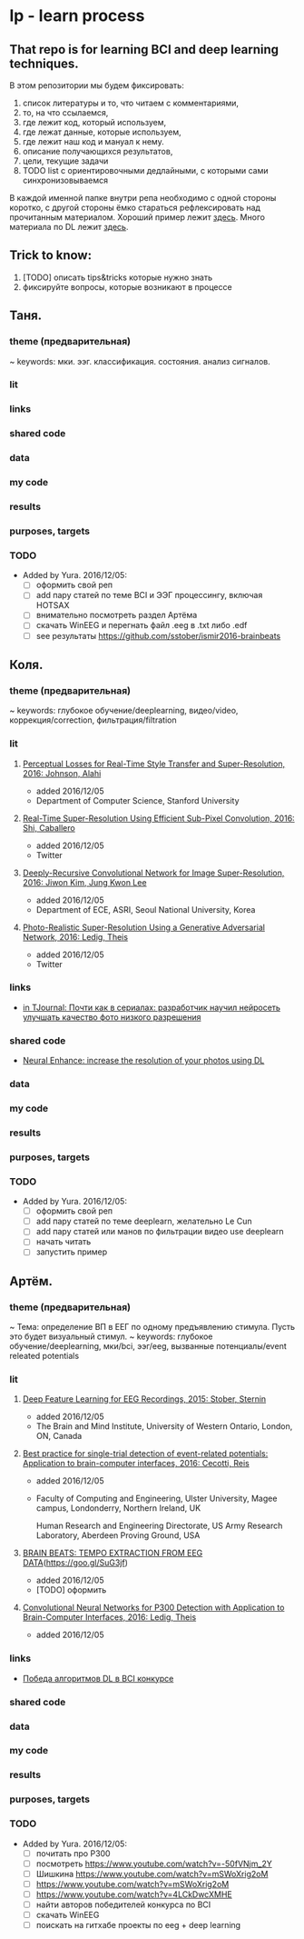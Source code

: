 # lp - learn process

## That repo is for learning BCI and deep learning techniques.

В этом репозитории мы будем фиксировать:

1. список литературы и то, что читаем с комментариями, 
2. то, на что ссылаемся,
3. где лежит код, который используем,
4. где лежат данные, которые используем,
5. где лежит наш код и мануал к нему.
6. описание получающихся результатов,
7. цели, текущие задачи
8. TODO list с ориентировочными дедлайными, с которыми сами синхронизовываемся

В каждой именной папке внутри репа необходимо с одной стороны коротко, с другой стороны ёмко стараться рефлексировать над прочитанным материалом. Хороший пример лежит [здесь](https://github.com/aleju/papers). Много материала по DL лежит [здесь](https://github.com/ChristosChristofidis/awesome-deep-learning).

## Trick to know:

1. [TODO] описать tips&tricks которые нужно знать
2. фиксируйте вопросы, которые возникают в процессе

## Таня.

### theme (предварительная)

~ keywords: мки. ээг. классификация. состояния. анализ сигналов.

### lit
### links
### shared code
### data
### my code
### results
### purposes, targets
### TODO
* Added by Yura. 2016/12/05:
    * [ ] оформить свой реп
    * [ ] add пару статей по теме BCI и ЭЭГ процессингу, включая HOTSAX
    * [ ] внимательно посмотреть раздел Артёма
	* [ ] скачать WinEEG и перегнать файл .eeg в .txt либо .edf
	* [ ] see результаты https://github.com/sstober/ismir2016-brainbeats

## Коля.

### theme (предварительная)

~ keywords: глубокое обучение/deeplearning, видео/video, коррекция/correction, фильтрация/filtration

### lit

1. [Perceptual Losses for Real-Time Style Transfer and Super-Resolution, 2016: Johnson, Alahi](http://arxiv.org/abs/1603.08155)
    * added 2016/12/05
    * Department of Computer Science, Stanford University

2. [Real-Time Super-Resolution Using Efficient Sub-Pixel Convolution, 2016: Shi, Caballero](https://arxiv.org/abs/1609.05158)
    * added 2016/12/05
	* Twitter

3. [Deeply-Recursive Convolutional Network for Image Super-Resolution, 2016: Jiwon Kim, Jung Kwon Lee ](https://arxiv.org/abs/1511.04491)
    * added 2016/12/05
	* Department of ECE, ASRI, Seoul National University, Korea

4. [Photo-Realistic Super-Resolution Using a Generative Adversarial Network, 2016: Ledig, Theis](https://arxiv.org/abs/1609.04802)
    * added 2016/12/05
	* Twitter

### links
* [in TJournal: Почти как в сериалах: разработчик научил нейросеть улучшать качество фото низкого разрешения](https://tjournal.ru/36647-pochti-kak-v-serialah-razrabotchik-nauchil-neiroset-uluchshat-kachestvo-foto-nizkogo-razresheniya)

### shared code
* [Neural Enhance: increase the resolution of your photos using DL](https://github.com/alexjc/neural-enhance)

### data
### my code
### results
### purposes, targets
### TODO
* Added by Yura. 2016/12/05:
    * [ ] оформить свой реп
    * [ ] add пару статей по теме deeplearn, желательно Le Cun
    * [ ] add пару статей или манов по фильтрации видео use deeplearn
	* [ ] начать читать
	* [ ] запустить пример

## Артём.

### theme (предварительная)

~ Тема: определение ВП в ЕЕГ по одному предъявлению стимула. Пусть это будет визуальный стимул.
~ keywords: глубокое обучение/deeplearning, мки/bci, ээг/eeg, вызванные потенциалы/event releated potentials

### lit

1. [Deep Feature Learning for EEG Recordings, 2015: Stober, Sternin](https://arxiv.org/abs/1511.04306)
    * added 2016/12/05
    * The Brain and Mind Institute, University of Western Ontario, London, ON, Canada

2. [Best practice for single-trial detection of event-related potentials: Application to brain-computer interfaces, 2016: Cecotti, Reis](https://www.ncbi.nlm.nih.gov/pubmed/27453051)
    * added 2016/12/05
	* Faculty of Computing and Engineering, Ulster University, Magee campus, Londonderry, Northern Ireland, UK
	
	  Human Research and Engineering Directorate, US Army Research Laboratory, Aberdeen Proving Ground, USA

3. [BRAIN BEATS: TEMPO EXTRACTION FROM EEG DATA](http://bib.sebastianstober.de/ismir2016.pdf)(https://goo.gl/SuG3jf)
    * added 2016/12/05
	* [TODO] оформить

4. [Convolutional Neural Networks for P300 Detection with Application to Brain-Computer Interfaces, 2016: Ledig, Theis](http://uir.ulster.ac.uk/27675/1/cecotti_pami.pdf)
    * added 2016/12/05
	

### links

* [Победа алгоритмов DL в BCI конкурсе](https://news.developer.nvidia.com/imperial-college-leveraging-deep-learning-in-cybathlons-brain-computer-interface-race/)

### shared code
### data
### my code
### results
### purposes, targets
### TODO
* Added by Yura. 2016/12/05:
    * [ ] почитать про P300
    * [ ] посмотреть https://www.youtube.com/watch?v=-50fVNjm_2Y
    * [ ] Шишкина https://www.youtube.com/watch?v=mSWoXrig2oM
    * [ ] https://www.youtube.com/watch?v=mSWoXrig2oM
    * [ ] https://www.youtube.com/watch?v=4LCkDwcXMHE 
    * [ ] найти авторов победителей конкурса по BCI
    * [ ] скачать WinEEG
    * [ ] поискать на гитхабе проекты по eeg + deep learning
